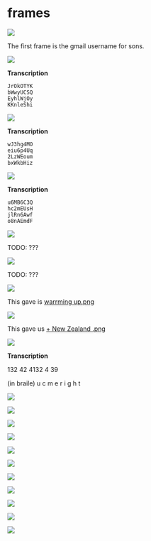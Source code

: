 # frames

![](frame00279.png)

The first frame is the gmail username for sons.

![](frame00295.png)

**Transcription**

```
JrOkOTYK
bWwyUCSQ
EyhlWjOy
KKnleShi
```

![](frame00297.png)

**Transcription**

```
wJ3hg4MO
eiu6p4Uq
2LzWEoum
bxWkbHiz
```

![](frame00298.png)

**Transcription**

```
u6MB6C3Q
hc2mEUsH
jlRn6Awf
o8nAEmdF
```

![](frame00304.png)

TODO: ???

![](frame00305.png)

TODO: ???

![](frame00309.png)

This gave is [warrming up.png](../07-warming_up.png/README.md)

![](frame00310.png)

This gave us [+ New Zealand .png](../08-+_New_Zealand.png/README.md)

![](frame00311.png)

**Transcription**

132 42 4132 4 39

(in braile) u c m e r i g h t

![](frame00313.png)

![](frame00315.png)

![](frame00316.png)

![](frame00317.png)

![](frame00355.png)

![](frame00375.png)

![](frame00376.png)

![](frame00408.png)

![](frame00409.png)

![](frame00517.png)

![](frame00518.png)
